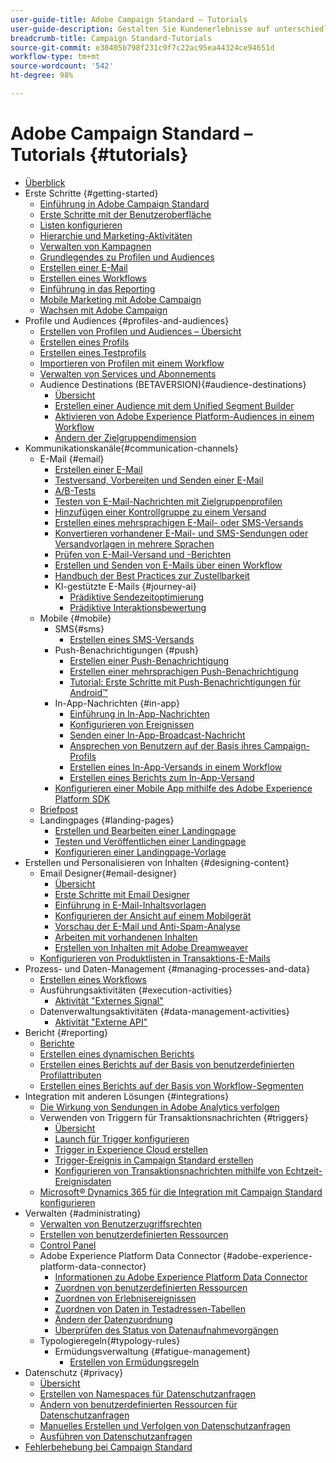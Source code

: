 ```yaml
---
user-guide-title: Adobe Campaign Standard – Tutorials
user-guide-description: Gestalten Sie Kundenerlebnisse auf unterschiedlichsten Kanälen und schaffen Sie eine Umgebung für visuelle Kampagnenorchestrierungen, Interaktionsverwaltung in Echtzeit und kanalübergreifende Ausführung.
breadcrumb-title: Campaign Standard-Tutorials
source-git-commit: e38405b798f231c9f7c22ac95ea44324ce94651d
workflow-type: tm+mt
source-wordcount: '542'
ht-degree: 98%

---
```



# Adobe Campaign Standard – Tutorials {#tutorials}

+ [Überblick](/help/overview.md)
+ Erste Schritte {#getting-started}
   + [Einführung in Adobe Campaign Standard](/help/getting-started/adobe-campaign-standard-introduction.md)
   + [Erste Schritte mit der Benutzeroberfläche](/help/getting-started/getting-started-with-the-ui.md)
   + [Listen konfigurieren](/help/getting-started/configure-a-list.md)
   + [Hierarchie und Marketing-Aktivitäten](/help/getting-started/explore-hierarchy-and-marketing-activities.md)
   + [Verwalten von Kampagnen](/help/getting-started/managing-campaigns.md)
   + [Grundlegendes zu Profilen und Audiences](/help/getting-started/understanding-profiles-and-audiences.md)
   + [Erstellen einer E-Mail](https://experienceleague.adobe.com/docs/campaign-standard-learn/tutorials/communication-channels/email/create-email-from-homepage.html?lang=de)
   + [Erstellen eines Workflows](https://experienceleague.adobe.com/docs/campaign-standard-learn/tutorials/managing-processes-and-data/creating-a-workflow.html?lang=de)
   + [Einführung in das Reporting](/help/getting-started/reporting-with-adobe-campaign-introduction.md)
   + [Mobile Marketing mit Adobe Campaign](/help/getting-started/mobile-marketing-with-adobe-campaign.md)
   + [Wachsen mit Adobe Campaign](/help/getting-started/growing-with-adobe-campaign.md)
+ Profile und Audiences {#profiles-and-audiences}
   + [Erstellen von Profilen und Audiences – Übersicht](/help/profiles-and-audiences/creating-profiles-and-audiences.md)
   + [Erstellen eines Profils](/help/profiles-and-audiences/creating-a-profile.md)
   + [Erstellen eines Testprofils](/help/profiles-and-audiences/test-profiles.md)
   + [Importieren von Profilen mit einem Workflow](/help/managing-processes-and-data/importing-profiles.md)
   + [Verwalten von Services und Abonnements](/help/managing-processes-and-data/services-and-subscriptions.md)
   + Audience Destinations (BETAVERSION){#audience-destinations}
      + [Übersicht](/help/profiles-and-audiences/audience-destinations/audience-destinations-overview.md)
      + [Erstellen einer Audience mit dem Unified Segment Builder](/help/profiles-and-audiences/audience-destinations/creating-audiences-using-segment-builder.md)
      + [Aktivieren von Adobe Experience Platform-Audiences in einem Workflow](/help/profiles-and-audiences/audience-destinations/activating-aep-audiences.md)
      + [Ändern der Zielgruppendimension](/help/profiles-and-audiences/audience-destinations/changing-targeting-dimension.md)
+ Kommunikationskanäle{#communication-channels}
   + E-Mail {#email}
      + [Erstellen einer E-Mail](/help/communication-channels/email/create-email-from-homepage.md)
      + [Testversand, Vorbereiten und Senden einer E-Mail](/help/communication-channels/email/sending-test-preparing-sending-email.md)
      + [A/B-Tests](/help/communication-channels/email/a-b-testing.md)
      + [Testen von E-Mail-Nachrichten mit Zielgruppenprofilen](/help/communication-channels/email/profile-substitution.md)
      + [Hinzufügen einer Kontrollgruppe zu einem Versand](/help/communication-channels/email/control-groups.md)
      + [Erstellen eines mehrsprachigen E-Mail- oder SMS-Versands](/help/communication-channels/create-multilingual-deliveries.md)
      + [Konvertieren vorhandener E-Mail- und SMS-Sendungen oder Versandvorlagen in mehrere Sprachen](/help/communication-channels/covert-into-multilingual-deliveries.md)
      + [Prüfen von E-Mail-Versand und -Berichten](/help/communication-channels/email/reviewing-personalized-email-delivery-and-reports.md)
      + [Erstellen und Senden von E-Mails über einen Workflow](/help/communication-channels/email/create-and-send-emails-via-workflow.md)
      + [Handbuch der Best Practices zur Zustellbarkeit](https://experienceleague.adobe.com/docs/deliverability-learn/deliverability-best-practice-guide/introduction.html?lang=de)
      + KI-gestützte E-Mails {#journey-ai}
         + [Prädiktive Sendezeitoptimierung](/help/communication-channels/email/ai-powered-emails/predictive-send-time-optimization.md)
         + [Prädiktive Interaktionsbewertung](/help/communication-channels/email/ai-powered-emails/predictive-engagement-scoring.md)
   + Mobile {#mobile}
      + SMS{#sms}
         + [Erstellen eines SMS-Versands](/help/communication-channels/mobile/sms/sms-delivery.md)
      + Push-Benachrichtigungen {#push}
         + [Erstellen einer Push-Benachrichtigung](/help/communication-channels/mobile/push-notifications/creating-a-push-notification.md)
         + [Erstellen einer mehrsprachigen Push-Benachrichtigung](/help/communication-channels/mobile/push-notifications/creating-multilingual-push-notifications.md)
         + [Tutorial: Erste Schritte mit Push-Benachrichtigungen für Android™](https://experienceleague.adobe.com/docs/campaign-standard-learn/getting-started-with-push-notifications-android/introduction.html?lang=de)
      + In-App-Nachrichten {#in-app}
         + [Einführung in In-App-Nachrichten](/help/communication-channels/mobile/in-app/in-app-message-overview.md)
         + [Konfigurieren von Ereignissen](/help/communication-channels/mobile/in-app/configure-events.md)
         + [Senden einer In-App-Broadcast-Nachricht](/help/communication-channels/mobile/in-app/broadcast-in-app-message.md)
         + [Ansprechen von Benutzern auf der Basis ihres Campaign-Profils](/help/communication-channels/mobile/in-app/target-users-based-on-campaign-profile.md)
         + [Erstellen eines In-App-Versands in einem Workflow](/help/communication-channels/mobile/in-app/in-app-activity.md)
         + [Erstellen eines Berichts zum In-App-Versand](/help/communication-channels/mobile/in-app/in-app-reporting.md)
      + [Konfigurieren einer Mobile App mithilfe des Adobe Experience Platform SDK](/help/communication-channels/mobile/configure-mobile-apps-using-aep-sdk.md)
   + [Briefpost](/help/communication-channels/direct-mail/directmail.md)
   + Landingpages {#landing-pages}
      + [Erstellen und Bearbeiten einer Landingpage](/help/communication-channels/landing-pages/landing-page-create-and-edit.md)
      + [Testen und Veröffentlichen einer Landingpage](/help/communication-channels/landing-pages/landing-page-test-and-publish.md)
      + [Konfigurieren einer Landingpage-Vorlage](/help/communication-channels/landing-pages/landing-page-configure-templates.md)
+ Erstellen und Personalisieren von Inhalten {#designing-content}
   + Email Designer{#email-designer}
      + [Übersicht](/help/designing-content/email-designer/email-designer-overview.md)
      + [Erste Schritte mit Email Designer](/help/designing-content/email-designer/getting-started-with-the-email-designer.md)
      + [Einführung in E-Mail-Inhaltsvorlagen](/help/designing-content/email-designer/email-content-templates.md)
      + [Konfigurieren der Ansicht auf einem Mobilgerät](/help/designing-content/email-designer/configure-the-mobile-view.md)
      + [Vorschau der E-Mail und Anti-Spam-Analyse](/help/designing-content/email-designer/preview-your-email.md)
      + [Arbeiten mit vorhandenen Inhalten](/help/designing-content/email-designer/working-with-existing-content.md)
      + [Erstellen von Inhalten mit Adobe Dreamweaver](/help/designing-content/email-designer/dreamweaver-integration.md)
   + [Konfigurieren von Produktlisten in Transaktions-E-Mails](/help/designing-content/product-listings-in-transactional-email.md)
+ Prozess- und Daten-Management {#managing-processes-and-data}
   + [Erstellen eines Workflows](/help/managing-processes-and-data/creating-a-workflow.md)
   + Ausführungsaktivitäten {#execution-activities}
      + [Aktivität &quot;Externes Signal&quot;](/help/managing-processes-and-data/execution-activities/external-signal-activity.md)
   + Datenverwaltungsaktivitäten {#data-management-activities}
      + [Aktivität &quot;Externe API&quot;](/help/managing-processes-and-data/data-management-activities/external-api-activity.md)
+ Bericht {#reporting}
   + [Berichte](/help/getting-started/exploring-reports.md)
   + [Erstellen eines dynamischen Berichts](/help/reporting/creating-a-dynamic-report.md)
   + [Erstellen eines Berichts auf der Basis von benutzerdefinierten Profilattributen](/help/reporting/custom-profile-attributes-dynamic-reports.md)
   + [Erstellen eines Berichts auf der Basis von Workflow-Segmenten](/help/reporting/report-on-workflow-segments.md)
+ Integration mit anderen Lösungen {#integrations}
   + [Die Wirkung von Sendungen in Adobe Analytics verfolgen](/help/integrations/track-the-success-of-your-deliveries-in-analytics.md)
   + Verwenden von Triggern für Transaktionsnachrichten {#triggers}
      + [Übersicht](/help/integrations/using-triggers-for-transactional-messaging-overview.md)
      + [Launch für Trigger konfigurieren](/help/integrations/configure-launch-for-triggers.md)
      + [Trigger in Experience Cloud erstellen](/help/integrations/create-a-trigger-in-experience-cloud.md)
      + [Trigger-Ereignis in Campaign Standard erstellen](/help/integrations/create-a-trigger-event.md)
      + [Konfigurieren von Transaktionsnachrichten mithilfe von Echtzeit-Ereignisdaten](/help/integrations/configure-transactional-messages-using-realtime-event-data.md)
   + [Microsoft® Dynamics 365 für die Integration mit Campaign Standard konfigurieren](/help/integrations/configure-dynamics-365.md)
+ Verwalten {#administrating}
   + [Verwalten von Benutzerzugriffsrechten](/help/administrating/managing-user-access-rights.md)
   + [Erstellen von benutzerdefinierten Ressourcen](https://experienceleague.adobe.com/docs/campaign-standard-learn/creating-custom-resources/introduction.html?lang=de)
   + [Control Panel](https://experienceleague.adobe.com/docs/campaign-standard-learn/control-panel/control-panel-overview.html?lang=de)
   + Adobe Experience Platform Data Connector {#adobe-experience-platform-data-connector}
      + [Informationen zu Adobe Experience Platform Data Connector](/help/administrating/adobe-experience-platform-data-connector/understanding-the-adobe-experience-platform-data-connector.md)
      + [Zuordnen von benutzerdefinierten Ressourcen](/help/administrating/adobe-experience-platform-data-connector/mapping-custom-resources.md)
      + [Zuordnen von Erlebnisereignissen](/help/administrating/adobe-experience-platform-data-connector/mapping-experience-events.md)
      + [Zuordnen von Daten in Testadressen-Tabellen](/help/administrating/adobe-experience-platform-data-connector/mapping-seed-table-data.md)
      + [Ändern der Datenzuordnung](/help/administrating/adobe-experience-platform-data-connector/modifying-data-mapping.md)
      + [Überprüfen des Status von Datenaufnahmevorgängen](/help/administrating/adobe-experience-platform-data-connector/checking-status-of-data-ingestion-jobs.md)
   + Typologieregeln{#typology-rules}
      + Ermüdungsverwaltung {#fatigue-management}
         + [Erstellen von Ermüdungsregeln](/help/administrating/typology-rules/fatigue-management/create-fatigue-rules.md)
+ Datenschutz {#privacy}
   + [Übersicht](/help/privacy/privacy-overview.md)
   + [Erstellen von Namespaces für Datenschutzanfragen](/help/privacy/namespaces-for-privacy-requests.md)
   + [Ändern von benutzerdefinierten Ressourcen für Datenschutzanfragen](/help/privacy/custom-resources-for-privacy-requests.md)
   + [Manuelles Erstellen und Verfolgen von Datenschutzanfragen](/help/privacy/create-and-track-privacy-requests.md)
   + [Ausführen von Datenschutzanfragen](/help/privacy/execute-privacy-requests.md)
+ [Fehlerbehebung bei Campaign Standard](https://experienceleague.adobe.com/docs/campaign-standard-learn/troubleshooting/overview.html)